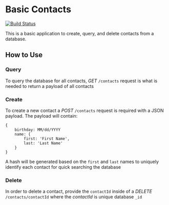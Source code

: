 Basic Contacts
==============

[![Build Status](https://travis-ci.org/srz2/basic-contacts.svg?branch=master)](https://travis-ci.org/srz2/basic-contacts)

This is a basic application to create, query, and delete contacts from a database.

## How to Use

### Query

To query the database for all contacts, *GET* `/contacts` request is
what is needed to return a payload of all contacts

### Create

To create a new contact a *POST* `/contacts` request is required with a JSON
payload. The payload will contain:

```
{
    birthday: MM/dd/YYYY
    name: {
        first: 'First Name',
        last: 'Last Name'
    }
}
```

A hash will be generated based on the `first` and `last` names to
uniquely identify each contact for quick searching the database

### Delete

In order to delete a contact, provide the `contactId` inside
of a *DELETE* `/contacts/contactId` where the *contactId* is
unique database `_id`